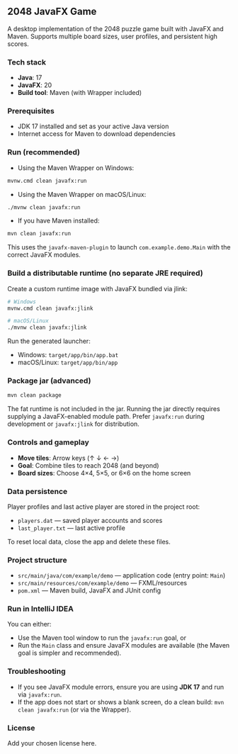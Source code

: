 ## 2048 JavaFX Game

A desktop implementation of the 2048 puzzle game built with JavaFX and Maven. Supports multiple board sizes, user profiles, and persistent high scores.

### Tech stack
- **Java**: 17
- **JavaFX**: 20
- **Build tool**: Maven (with Wrapper included)

### Prerequisites
- JDK 17 installed and set as your active Java version
- Internet access for Maven to download dependencies

### Run (recommended)
- Using the Maven Wrapper on Windows:
```bash
mvnw.cmd clean javafx:run
```
- Using the Maven Wrapper on macOS/Linux:
```bash
./mvnw clean javafx:run
```
- If you have Maven installed:
```bash
mvn clean javafx:run
```

This uses the `javafx-maven-plugin` to launch `com.example.demo.Main` with the correct JavaFX modules.

### Build a distributable runtime (no separate JRE required)
Create a custom runtime image with JavaFX bundled via jlink:
```bash
# Windows
mvnw.cmd clean javafx:jlink

# macOS/Linux
./mvnw clean javafx:jlink
```
Run the generated launcher:
- Windows: `target/app/bin/app.bat`
- macOS/Linux: `target/app/bin/app`

### Package jar (advanced)
```bash
mvn clean package
```
The fat runtime is not included in the jar. Running the jar directly requires supplying a JavaFX-enabled module path. Prefer `javafx:run` during development or `javafx:jlink` for distribution.

### Controls and gameplay
- **Move tiles**: Arrow keys (↑ ↓ ← →)
- **Goal**: Combine tiles to reach 2048 (and beyond)
- **Board sizes**: Choose 4×4, 5×5, or 6×6 on the home screen

### Data persistence
Player profiles and last active player are stored in the project root:
- `players.dat` — saved player accounts and scores
- `last_player.txt` — last active profile

To reset local data, close the app and delete these files.

### Project structure
- `src/main/java/com/example/demo` — application code (entry point: `Main`)
- `src/main/resources/com/example/demo` — FXML/resources
- `pom.xml` — Maven build, JavaFX and JUnit config

### Run in IntelliJ IDEA
You can either:
- Use the Maven tool window to run the `javafx:run` goal, or
- Run the `Main` class and ensure JavaFX modules are available (the Maven goal is simpler and recommended).

### Troubleshooting
- If you see JavaFX module errors, ensure you are using **JDK 17** and run via `javafx:run`.
- If the app does not start or shows a blank screen, do a clean build: `mvn clean javafx:run` (or via the Wrapper).

### License
Add your chosen license here.



